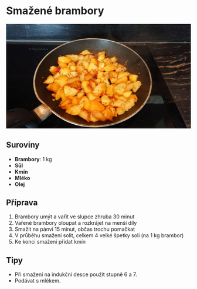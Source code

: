 # Smažené brambory

![Smažené brambory](smazene_brambory.png)

## Suroviny

* **Brambory**: 1 kg
* **Sůl**
* **Kmín**
* **Mléko**
* **Olej**

## Příprava

1. Brambory umýt a vařit ve slupce zhruba 30 minut
2. Vařené brambory oloupat a rozkrájet na menší díly
3. Smažit na pánvi 15 minut, občas trochu pomačkat
4. V průběhu smažení solit, celkem 4 velké špetky soli (na 1 kg brambor)
5. Ke konci smažení přidat kmín

## Tipy

* Při smažení na indukční desce použít stupně 6 a 7.
* Podávat s mlékem.
